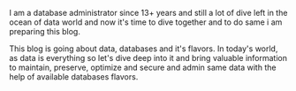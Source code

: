 I am a database administrator since 13+ years and still a lot of dive left in the ocean of data world and now it's time to dive together and to do same i am preparing this blog. 

This blog is going about data, databases and it's flavors. In today's world, as data is everything so let's dive deep into it 
and bring valuable information to maintain, preserve, optimize and secure and admin same data with the help of available databases flavors.
